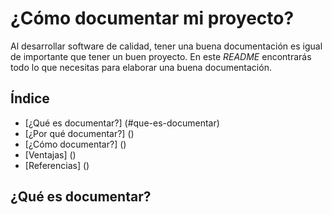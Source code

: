 # ¿Cómo documentar mi proyecto?
Al desarrollar software de calidad, tener una buena documentación es igual de importante que tener un buen proyecto. En este *README* encontrarás todo lo que necesitas para elaborar una buena documentación.

## Índice
* [¿Qué es documentar?] (#que-es-documentar)
* [¿Por qué documentar?] ()
* [¿Cómo documentar?] ()
* [Ventajas] ()
* [Referencias] ()

## ¿Qué es documentar?


